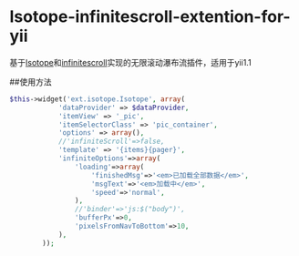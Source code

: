 # Isotope-infinitescroll-extention-for-yii
基于[Isotope](https://github.com/metafizzy/isotope)和[infinitescroll](https://github.com/infinite-scroll/infinite-scroll)实现的无限滚动瀑布流插件，适用于yii1.1

##使用方法
```php
$this->widget('ext.isotope.Isotope', array(
            'dataProvider' => $dataProvider,
            'itemView' => '_pic',
            'itemSelectorClass' => 'pic_container',
            'options' => array(),
            //'infiniteScroll'=>false,
            'template' => '{items}{pager}',
            'infiniteOptions'=>array(
                'loading'=>array(
                    'finishedMsg'=>'<em>已加载全部数据</em>',
                    'msgText'=>'<em>加载中</em>',
                    'speed'=>'normal',
                ),
                //'binder'=>'js:$("body")',
                'bufferPx'=>0,
                'pixelsFromNavToBottom'=>10,
            ),
        ));
```

